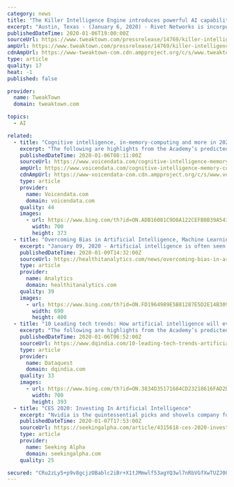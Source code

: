 ```yaml
---
category: news
title: "The Killer Intelligence Engine introduces powerful AI capabilities to deliver the strongest Wi-Fi connections."
excerpt: "Austin, Texas - (January 6, 2020) - Rivet Networks is incorporating artificial intelligence (AI) into its Killer Intelligence Engine to help customers establish and maintain stronger and faster wireless connections. Online experiences are often defined by the quality of the Wi-Fi connection, which can be challenging because unlike CPU or ..."
publishedDateTime: 2020-01-06T19:00:00Z
sourceUrl: https://www.tweaktown.com/pressrelease/14769/killer-intelligence-engine-introduces-powerful-ai-capabilities-deliver-strongest-wi-fi-connections/index.html
ampUrl: https://www.tweaktown.com/pressrelease/14769/killer-intelligence-engine-introduces-powerful-ai-capabilities-deliver-strongest-wi-fi-connections/amp.html
cdnAmpUrl: https://www-tweaktown-com.cdn.ampproject.org/c/s/www.tweaktown.com/pressrelease/14769/killer-intelligence-engine-introduces-powerful-ai-capabilities-deliver-strongest-wi-fi-connections/amp.html
type: article
quality: 17
heat: -1
published: false

provider:
  name: TweakTown
  domain: tweaktown.com

topics:
  - AI

related:
  - title: "Cognitive intelligence, in-memory-computing and more in 2020"
    excerpt: "The following are highlights from the Academy’s predicted top 10 trends in the tech community for this year: Artificial intelligence evolves from perceptual intelligence to cognitive intelligence Artificial intelligence has reached or surpassed humans in the areas of perceptual intelligence such as speech to text, natural language processing ..."
    publishedDateTime: 2020-01-06T08:11:00Z
    sourceUrl: https://www.voicendata.com/cognitive-intelligence-memory-computing-2020/
    ampUrl: https://www.voicendata.com/cognitive-intelligence-memory-computing-2020/amp/
    cdnAmpUrl: https://www-voicendata-com.cdn.ampproject.org/c/s/www.voicendata.com/cognitive-intelligence-memory-computing-2020/amp/
    type: article
    provider:
      name: Voicendata.com
      domain: voicendata.com
    quality: 44
    images:
      - url: https://www.bing.com/th?id=ON.ADB16081C9D8A122CEFB0B39A5435DB9
        width: 700
        height: 373
  - title: "Overcoming Bias in Artificial Intelligence, Machine Learning"
    excerpt: "January 09, 2020 - Artificial intelligence is often seen as the silver bullet to the healthcare industry’s numerous problems. Machine learning technologies have been shown to more quickly and accurately read radiology scans, identify high-risk patients, and reduce provider’s administrative burden. But recent studies have revealed the ..."
    publishedDateTime: 2020-01-09T14:32:00Z
    sourceUrl: https://healthitanalytics.com/news/overcoming-bias-in-artificial-intelligence-machine-learning
    type: article
    provider:
      name: Analytics
      domain: healthitanalytics.com
    quality: 39
    images:
      - url: https://www.bing.com/th?id=ON.FD1964989E5B81287E5D2E14B3093956
        width: 690
        height: 400
  - title: "10 Leading tech trends: How artificial intelligence will evolve in the coming year"
    excerpt: "The following are highlights from the Academy’s predicted top 10 trends in the tech community for this year: Artificial intelligence evolves from perceptual intelligence to cognitive intelligence Artificial intelligence has reached or surpassed humans in the areas of perceptual intelligence such as speech to text, natural language processing ..."
    publishedDateTime: 2020-01-06T06:52:00Z
    sourceUrl: https://www.dqindia.com/10-leading-tech-trends-artificial-intelligence-will-evolve-coming-year/
    type: article
    provider:
      name: Dataquest
      domain: dqindia.com
    quality: 33
    images:
      - url: https://www.bing.com/th?id=ON.3834D35171684CD23218616FAD2D9B27
        width: 700
        height: 393
  - title: "CES 2020: Investing In Artificial Intelligence"
    excerpt: "Nvidia is the quintessential picks and shovels company for AI. In Silicon Valley and elsewhere, AI developers use Nvidia's platform for building. The company's GPU chips are the leader for AI and machine learning. I talked to several developers at CES and all were using Nvidia (small sample, but interesting nonetheless). Nvidia is a leader in ..."
    publishedDateTime: 2020-01-07T17:53:00Z
    sourceUrl: https://seekingalpha.com/article/4315618-ces-2020-investing-in-artificial-intelligence
    type: article
    provider:
      name: Seeking Alpha
      domain: seekingalpha.com
    quality: 25

secured: "CRu2zLy5+p9v8gcjzOBablc2iBr+X1tJMmwlf53agYQ3wl7nRbVGfXwTUZJ0QxYJvn7NfnY4i9RSKfion0gfDeaY4uYTDJygTFUit+xcwSDa+raFdMGEiOTb0wfnfOChC8aSxvcZkGxzKTOOgPVRXqrWqtEVQRln36LeePexJhZSvC6bXUZCo5gXvxljIVZSjFgmmm8rf8ZHybgtTN1Ihct2f5486sj2aGqahomlQXQTR7RioBbyy4fGJvsUOeQOcF9IUT9VDeSxwVND2XUhLA==;3SK3v+xmEcSjCKxwr6SuUA=="
---
```


